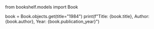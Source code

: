 from bookshelf.models import Book

book = Book.objects.get(title="1984")
print(f"Title: {book.title}, Author: {book.author}, Year: {book.publication_year}")